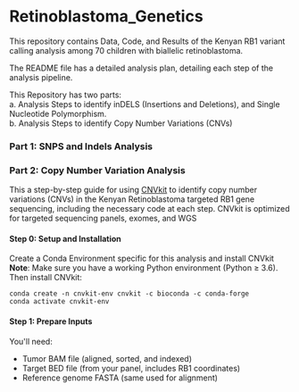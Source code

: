 # Retinoblastoma_Genetics
This repository contains Data, Code, and Results of the Kenyan RB1 variant calling analysis among 70 children with biallelic retinoblastoma.  


The README file has a detailed analysis plan, detailing each step of the analysis pipeline.    

This Repository has two parts:  
    a. Analysis Steps to identify inDELS (Insertions and Deletions), and Single Nucleotide Polymorphism.  
    b. Analysis Steps to identify Copy Number Variations (CNVs)  


### Part 1: SNPS and Indels Analysis



### Part 2: Copy Number Variation Analysis  
This a step-by-step guide for using [CNVkit](https://cnvkit.readthedocs.io/en/stable/pipeline.html) to identify copy number variations (CNVs) in the Kenyan Retinoblastoma targeted RB1 gene sequencing, including the necessary code at each step. CNVkit is optimized for targeted sequencing panels, exomes, and WGS  

#### Step 0: Setup and Installation
Create a Conda Environment specific for this analysis and install CNVkit  
**Note**: Make sure you have a working Python environment (Python ≥ 3.6). Then install CNVkit:   

```
conda create -n cnvkit-env cnvkit -c bioconda -c conda-forge
conda activate cnvkit-env
```


####  Step 1: Prepare Inputs
You'll need:

* Tumor BAM file (aligned, sorted, and indexed)
* Target BED file (from your panel, includes RB1 coordinates)
* Reference genome FASTA (same used for alignment)
